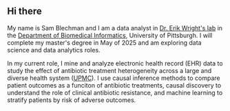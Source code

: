 ## Hi there

My name is Sam Blechman and I am a data analyst in [Dr. Erik Wright's lab](https://wrightlabscience.com/) in the [Department of Biomedical Informatics](https://www.dbmi.pitt.edu/), University of Pittsburgh. I will complete my master's degree in May of 2025 and am exploring data science and data analytics roles.

In my current role, I mine and analyze electronic health record (EHR) data to study the effect of antibiotic treatment heterogeneity across a large and diverse health system ([UPMC](https://www.upmc.com/)). I use causal inference methods to compare patient outcomes as a funciton of antibiotic treatments, causal discovery to understand the role of clinical antibiotic resistance, and machine learning to stratify patients by risk of adverse outcomes.

<!--
**samblechman/samblechman** is a ✨ _special_ ✨ repository because its `README.md` (this file) appears on your GitHub profile.

Here are some ideas to get you started:

- 🔭 I’m currently working on ...
- 🌱 I’m currently learning ...
- 👯 I’m looking to collaborate on ...
- 🤔 I’m looking for help with ...
- 💬 Ask me about ...
- 📫 How to reach me: ...
- 😄 Pronouns: ...
- ⚡ Fun fact: ...
-->
